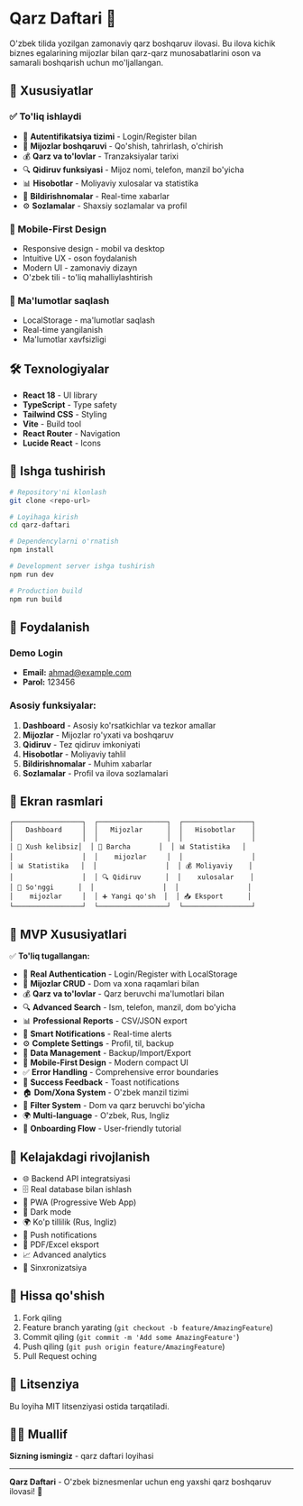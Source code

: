# Qarz Daftari 📒

O'zbek tilida yozilgan zamonaviy qarz boshqaruv ilovasi. Bu ilova kichik biznes egalarining mijozlar bilan qarz-qarz munosabatlarini oson va samarali boshqarish uchun mo'ljallangan.

## 🚀 Xususiyatlar

### ✅ To'liq ishlaydi
- 🔐 **Autentifikatsiya tizimi** - Login/Register bilan
- 👥 **Mijozlar boshqaruvi** - Qo'shish, tahrirlash, o'chirish
- 💰 **Qarz va to'lovlar** - Tranzaksiyalar tarixi
- 🔍 **Qidiruv funksiyasi** - Mijoz nomi, telefon, manzil bo'yicha
- 📊 **Hisobotlar** - Moliyaviy xulosalar va statistika
- 🔔 **Bildirishnomalar** - Real-time xabarlar
- ⚙️ **Sozlamalar** - Shaxsiy sozlamalar va profil

### 📱 Mobile-First Design
- Responsive design - mobil va desktop
- Intuitive UX - oson foydalanish
- Modern UI - zamonaviy dizayn
- O'zbek tili - to'liq mahalliylashtirish

### 💾 Ma'lumotlar saqlash
- LocalStorage - ma'lumotlar saqlash
- Real-time yangilanish
- Ma'lumotlar xavfsizligi

## 🛠️ Texnologiyalar

- **React 18** - UI library
- **TypeScript** - Type safety
- **Tailwind CSS** - Styling
- **Vite** - Build tool
- **React Router** - Navigation
- **Lucide React** - Icons

## 🚀 Ishga tushirish

```bash
# Repository'ni klonlash
git clone <repo-url>

# Loyihaga kirish
cd qarz-daftari

# Dependencylarni o'rnatish
npm install

# Development server ishga tushirish
npm run dev

# Production build
npm run build
```

## 📖 Foydalanish

### Demo Login
- **Email:** ahmad@example.com
- **Parol:** 123456

### Asosiy funksiyalar:

1. **Dashboard** - Asosiy ko'rsatkichlar va tezkor amallar
2. **Mijozlar** - Mijozlar ro'yxati va boshqaruv
3. **Qidiruv** - Tez qidiruv imkoniyati
4. **Hisobotlar** - Moliyaviy tahlil
5. **Bildirishnomalar** - Muhim xabarlar
6. **Sozlamalar** - Profil va ilova sozlamalari

## 📱 Ekran rasmlari

```
┌─────────────────┐  ┌─────────────────┐  ┌─────────────────┐
│   Dashboard     │  │   Mijozlar      │  │   Hisobotlar    │
│                 │  │                 │  │                 │
│ 👋 Xush kelibsiz│  │ 👥 Barcha       │  │ 📊 Statistika   │
│                 │  │    mijozlar     │  │                 │
│ 📊 Statistika   │  │                 │  │ 💰 Moliyaviy    │
│                 │  │ 🔍 Qidiruv      │  │    xulosalar    │
│ 👥 So'nggi      │  │                 │  │                 │
│    mijozlar     │  │ ➕ Yangi qo'sh  │  │ 📥 Eksport      │
└─────────────────┘  └─────────────────┘  └─────────────────┘
```

## 🎯 MVP Xususiyatlari

✅ **To'liq tugallangan:**
- 🔐 **Real Authentication** - Login/Register with LocalStorage
- 👥 **Mijozlar CRUD** - Dom va xona raqamlari bilan
- 💰 **Qarz va to'lovlar** - Qarz beruvchi ma'lumotlari bilan
- 🔍 **Advanced Search** - Ism, telefon, manzil, dom bo'yicha
- 📊 **Professional Reports** - CSV/JSON export
- 🔔 **Smart Notifications** - Real-time alerts
- ⚙️ **Complete Settings** - Profil, til, backup
- 💾 **Data Management** - Backup/Import/Export
- 📱 **Mobile-First Design** - Modern compact UI
- ✅ **Error Handling** - Comprehensive error boundaries
- 🎨 **Success Feedback** - Toast notifications
- 🏠 **Dom/Xona System** - O'zbek manzil tizimi
- 🎯 **Filter System** - Dom va qarz beruvchi bo'yicha
- 🌍 **Multi-language** - O'zbek, Rus, Ingliz
- 🎉 **Onboarding Flow** - User-friendly tutorial

## 🔮 Kelajakdagi rivojlanish

- 🌐 Backend API integratsiyasi
- 🗄️ Real database bilan ishlash
- 📱 PWA (Progressive Web App)
- 🌙 Dark mode
- 🌍 Ko'p tillilik (Rus, Ingliz)
- 📲 Push notifications
- 📄 PDF/Excel eksport
- 📈 Advanced analytics
- 🔄 Sinxronizatsiya

## 🤝 Hissa qo'shish

1. Fork qiling
2. Feature branch yarating (`git checkout -b feature/AmazingFeature`)
3. Commit qiling (`git commit -m 'Add some AmazingFeature'`)
4. Push qiling (`git push origin feature/AmazingFeature`)
5. Pull Request oching

## 📄 Litsenziya

Bu loyiha MIT litsenziyasi ostida tarqatiladi.

## 👨‍💻 Muallif

**Sizning ismingiz** - qarz daftari loyihasi

---

**Qarz Daftari** - O'zbek biznesmenlar uchun eng yaxshi qarz boshqaruv ilovasi! 🚀
